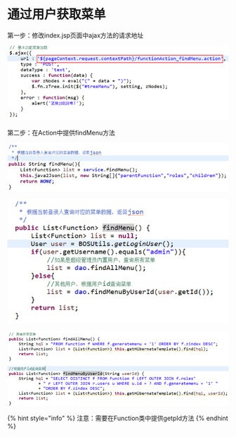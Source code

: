 # 通过用户获取菜单

第一步：修改index.jsp页面中ajax方法的请求地址

![](../../../.gitbook/assets/image%20%2851%29.png)

第二步：在Action中提供findMenu方法

![](../../../.gitbook/assets/image%20%28133%29.png)

![](../../../.gitbook/assets/image%20%2866%29.png)

![](../../../.gitbook/assets/image%20%28205%29.png)

{% hint style="info" %}
注意：需要在Function类中提供getpId方法
{% endhint %}



